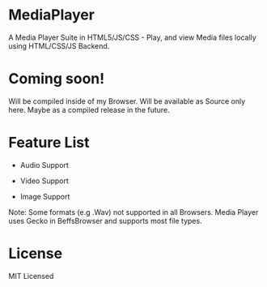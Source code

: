 # MediaPlayer
A Media Player Suite in HTML5/JS/CSS - Play, and view Media files locally using HTML/CSS/JS Backend. 

# Coming soon!

Will be compiled inside of my Browser. Will be available as Source only here. Maybe as a compiled release in the future.


# Feature List

- Audio Support

- Video Support

- Image Support

 Note: Some formats (e.g .Wav) not supported in all Browsers. Media Player uses Gecko in BeffsBrowser and supports most file types.


# License

MIT Licensed
